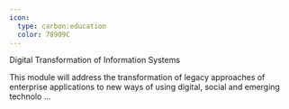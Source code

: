 ```yaml
---
icon:
  type: carbon:education
  color: 78909C
---
```

Digital Transformation of Information Systems

This module will address the transformation of legacy approaches of enterprise applications to new ways of using digital, social and emerging technolo ... 
